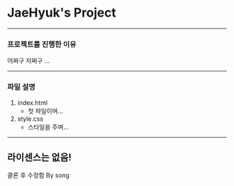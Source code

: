 # JaeHyuk's Project

----------

### 프로젝트를 진행한 이유
어쩌구 저쩌구 ...

----------

### 파일 설명
1. index.html
    - 첫 파일이며...
2. style.css
    - 스타일을 주며...

----------

라이센스는 없음!
----------------

클론 후 수정함 By song